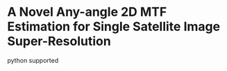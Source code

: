 # A Novel Any-angle 2D MTF Estimation for Single Satellite Image Super-Resolution
python supported


